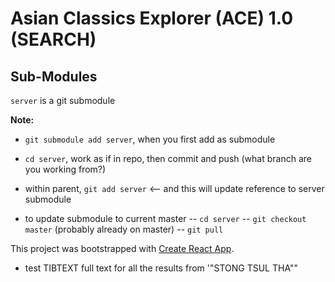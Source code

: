 # Asian Classics Explorer (ACE) 1.0 (SEARCH)

## Sub-Modules

`server` is a git submodule

**Note:**

-   `git submodule add server`, when you first add as submodule
-   `cd server`, work as if in repo, then commit and push (what branch are you working from?)
-   within parent, `git add server` <-- and this will update reference to server submodule

-   to update submodule to current master
    -- `cd server`
    -- `git checkout master` (probably already on master)
    -- `git pull`

This project was bootstrapped with [Create React App](https://github.com/facebook/create-react-app).

-   test TIBTEXT full text for all the results from '"STONG TSUL THA""
